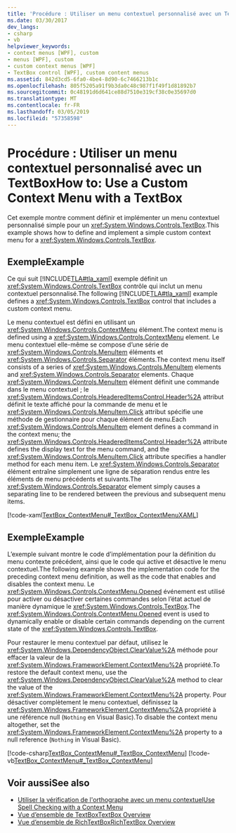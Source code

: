 ```yaml
---
title: 'Procédure : Utiliser un menu contextuel personnalisé avec un TextBox'
ms.date: 03/30/2017
dev_langs:
- csharp
- vb
helpviewer_keywords:
- context menus [WPF], custom
- menus [WPF], custom
- custom context menus [WPF]
- TextBox control [WPF], custom content menus
ms.assetid: 842d3cd5-6fa0-4be4-8d90-6c7466213b1c
ms.openlocfilehash: 805f5205a91f9b3da0c48c987f1f49f1d81892b7
ms.sourcegitcommit: 0c48191d6d641ce88d7510e319cf38c0e35697d0
ms.translationtype: MT
ms.contentlocale: fr-FR
ms.lasthandoff: 03/05/2019
ms.locfileid: "57358598"
---
```

# <a name="how-to-use-a-custom-context-menu-with-a-textbox"></a><span data-ttu-id="1f211-102">Procédure : Utiliser un menu contextuel personnalisé avec un TextBox</span><span class="sxs-lookup"><span data-stu-id="1f211-102">How to: Use a Custom Context Menu with a TextBox</span></span>
<span data-ttu-id="1f211-103">Cet exemple montre comment définir et implémenter un menu contextuel personnalisé simple pour un <xref:System.Windows.Controls.TextBox>.</span><span class="sxs-lookup"><span data-stu-id="1f211-103">This example shows how to define and implement a simple custom context menu for a <xref:System.Windows.Controls.TextBox>.</span></span>  
  
## <a name="example"></a><span data-ttu-id="1f211-104">Exemple</span><span class="sxs-lookup"><span data-stu-id="1f211-104">Example</span></span>  
 <span data-ttu-id="1f211-105">Ce qui suit [!INCLUDE[TLA#tla_xaml](../../../../includes/tlasharptla-xaml-md.md)] exemple définit un <xref:System.Windows.Controls.TextBox> contrôle qui inclut un menu contextuel personnalisé.</span><span class="sxs-lookup"><span data-stu-id="1f211-105">The following [!INCLUDE[TLA#tla_xaml](../../../../includes/tlasharptla-xaml-md.md)] example defines a <xref:System.Windows.Controls.TextBox> control that includes a custom context menu.</span></span>  
  
 <span data-ttu-id="1f211-106">Le menu contextuel est défini en utilisant un <xref:System.Windows.Controls.ContextMenu> élément.</span><span class="sxs-lookup"><span data-stu-id="1f211-106">The context menu is defined using a <xref:System.Windows.Controls.ContextMenu> element.</span></span>  <span data-ttu-id="1f211-107">Le menu contextuel elle-même se compose d’une série de <xref:System.Windows.Controls.MenuItem> éléments et <xref:System.Windows.Controls.Separator> éléments.</span><span class="sxs-lookup"><span data-stu-id="1f211-107">The context menu itself consists of a series of <xref:System.Windows.Controls.MenuItem> elements and <xref:System.Windows.Controls.Separator> elements.</span></span>  <span data-ttu-id="1f211-108">Chaque <xref:System.Windows.Controls.MenuItem> élément définit une commande dans le menu contextuel ; le <xref:System.Windows.Controls.HeaderedItemsControl.Header%2A> attribut définit le texte affiché pour la commande de menu et le <xref:System.Windows.Controls.MenuItem.Click> attribut spécifie une méthode de gestionnaire pour chaque élément de menu.</span><span class="sxs-lookup"><span data-stu-id="1f211-108">Each <xref:System.Windows.Controls.MenuItem> element defines a command in the context menu; the <xref:System.Windows.Controls.HeaderedItemsControl.Header%2A> attribute defines the display text for the menu command, and the <xref:System.Windows.Controls.MenuItem.Click> attribute specifies a handler method for each menu item.</span></span>  <span data-ttu-id="1f211-109">Le <xref:System.Windows.Controls.Separator> élément entraîne simplement une ligne de séparation rendus entre les éléments de menu précédents et suivants.</span><span class="sxs-lookup"><span data-stu-id="1f211-109">The <xref:System.Windows.Controls.Separator> element simply causes a separating line to be rendered between the previous and subsequent menu items.</span></span>  
  
 [!code-xaml[TextBox_ContextMenu#_TextBox_ContextMenuXAML](~/samples/snippets/csharp/VS_Snippets_Wpf/TextBox_ContextMenu/CSharp/Window1.xaml#_textbox_contextmenuxaml)]  
  
## <a name="example"></a><span data-ttu-id="1f211-110">Exemple</span><span class="sxs-lookup"><span data-stu-id="1f211-110">Example</span></span>  
 <span data-ttu-id="1f211-111">L’exemple suivant montre le code d’implémentation pour la définition du menu contexte précédent, ainsi que le code qui active et désactive le menu contextuel.</span><span class="sxs-lookup"><span data-stu-id="1f211-111">The following example shows the implementation code for the preceding context menu definition, as well as the code that enables and disables the context menu.</span></span>  <span data-ttu-id="1f211-112">Le <xref:System.Windows.Controls.ContextMenu.Opened> événement est utilisé pour activer ou désactiver certaines commandes selon l’état actuel de manière dynamique le <xref:System.Windows.Controls.TextBox>.</span><span class="sxs-lookup"><span data-stu-id="1f211-112">The <xref:System.Windows.Controls.ContextMenu.Opened> event is used to dynamically enable or disable certain commands depending on the current state of the <xref:System.Windows.Controls.TextBox>.</span></span>  
  
 <span data-ttu-id="1f211-113">Pour restaurer le menu contextuel par défaut, utilisez le <xref:System.Windows.DependencyObject.ClearValue%2A> méthode pour effacer la valeur de la <xref:System.Windows.FrameworkElement.ContextMenu%2A> propriété.</span><span class="sxs-lookup"><span data-stu-id="1f211-113">To restore the default context menu, use the <xref:System.Windows.DependencyObject.ClearValue%2A> method to clear the value of the <xref:System.Windows.FrameworkElement.ContextMenu%2A> property.</span></span>  <span data-ttu-id="1f211-114">Pour désactiver complètement le menu contextuel, définissez la <xref:System.Windows.FrameworkElement.ContextMenu%2A> propriété à une référence null (`Nothing` en Visual Basic).</span><span class="sxs-lookup"><span data-stu-id="1f211-114">To disable the context menu altogether, set the <xref:System.Windows.FrameworkElement.ContextMenu%2A> property to a null reference (`Nothing` in Visual Basic).</span></span>  
  
 [!code-csharp[TextBox_ContextMenu#_TextBox_ContextMenu](~/samples/snippets/csharp/VS_Snippets_Wpf/TextBox_ContextMenu/CSharp/Window1.xaml.cs#_textbox_contextmenu)]
 [!code-vb[TextBox_ContextMenu#_TextBox_ContextMenu](~/samples/snippets/visualbasic/VS_Snippets_Wpf/TextBox_ContextMenu/VisualBasic/Window1.xaml.vb#_textbox_contextmenu)]  
  
## <a name="see-also"></a><span data-ttu-id="1f211-115">Voir aussi</span><span class="sxs-lookup"><span data-stu-id="1f211-115">See also</span></span>
- [<span data-ttu-id="1f211-116">Utiliser la vérification de l'orthographe avec un menu contextuel</span><span class="sxs-lookup"><span data-stu-id="1f211-116">Use Spell Checking with a Context Menu</span></span>](how-to-use-spell-checking-with-a-context-menu.md)
- [<span data-ttu-id="1f211-117">Vue d’ensemble de TextBox</span><span class="sxs-lookup"><span data-stu-id="1f211-117">TextBox Overview</span></span>](textbox-overview.md)
- [<span data-ttu-id="1f211-118">Vue d’ensemble de RichTextBox</span><span class="sxs-lookup"><span data-stu-id="1f211-118">RichTextBox Overview</span></span>](richtextbox-overview.md)
